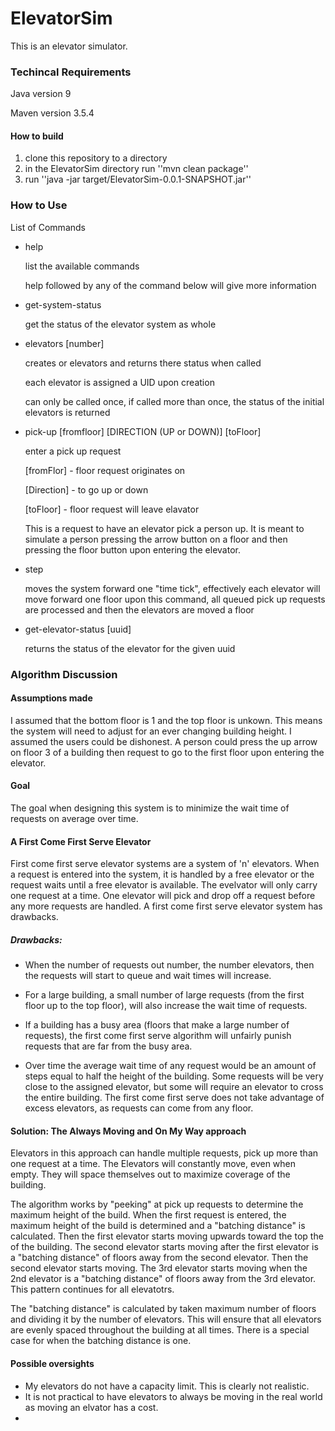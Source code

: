 # ElevatorSim
This is an elevator simulator. 

### Techincal Requirements
Java version 9

Maven version 3.5.4

#### How to build

1) clone this repository to a directory
2) in the ElevatorSim directory run ''mvn clean package''
3) run ''java -jar target/ElevatorSim-0.0.1-SNAPSHOT.jar''

### How to Use

List of Commands
- help 

    list the available commands
    
    help followed by any of the command below will give more information
    
- get-system-status

    get the status of the elevator system as whole
    
- elevators [number]

    creates <number> or elevators and returns there status when called
    
    each elevator is assigned a UID upon creation
    
    can only be called once, if called more than once, the status of the initial elevators is returned
   
- pick-up [fromfloor] [DIRECTION (UP or DOWN)] [toFloor]

    enter a pick up request 
    
    [fromFlor] - floor request originates on
    
    [Direction] - to go up or down
    
    [toFloor] - floor request will leave elavator
    
    This is a request to have an elevator pick a person up.  It is meant to simulate a person pressing the arrow button on a floor and then pressing the floor button upon entering the elevator.
    
- step

    moves the system forward one "time tick", effectively each elevator will move forward one floor
    upon this command, all queued pick up requests are processed and then the elevators are moved a floor
    
- get-elevator-status [uuid]

    returns the status of the elevator for the given uuid
    
###  Algorithm Discussion

#### Assumptions made
I assumed that the bottom floor is 1 and the top floor is unkown.  This means the system will need to adjust for an ever
changing building height.  I assumed the users could be dishonest.  A person could press the up arrow on floor 3 of a building then
request to go to the first floor upon entering the elevator.

#### Goal

The goal when designing this system is to minimize the wait time of requests on average over time.

#### A First Come First Serve Elevator

First come first serve elevator systems are a system of 'n' elevators.  When a request is entered into the system, it is
handled by a free elevator or the request waits until a free elevator is available.  The evelvator will only carry one request 
at a time.  One elevator will pick and drop off a request before any more requests are handled.  A first come first serve elevator system has drawbacks.

##### Drawbacks:

- When the number of requests out number, the number elevators, then the requests will start to queue and wait times 
will increase.

- For a large building, a small number of large requests (from the first floor up to the top floor), will also increase the 
wait time of requests.

- If a building has a busy area (floors that make a large number of requests), the first come first serve algorithm will 
unfairly punish requests that are far from the busy area.

- Over time the average wait time of any request would be an amount of steps equal to half the height of the building.  Some requests will be very close to the assigned elevator, but some will require an elevator to cross the entire building.  The first come first serve does not take advantage of excess elevators, as requests can come from any floor.

#### Solution: The Always Moving and On My Way approach

Elevators in this approach can handle multiple requests, pick up more than one request at a time.  The Elevators will constantly move, even when empty. They will space themselves out to maximize coverage of the building.

The algorithm works by "peeking" at pick up requests to determine the maximum height of the build.  When the first request is entered, the maximum height of the build is determined and a "batching distance" is calculated.  Then the first elevator starts moving upwards toward the top the of the building.  The second elevator starts moving after the first elevator is a "batching distance" of floors away from the second elevator.  Then the second elevator starts moving.  The 3rd elevator starts moving when the 2nd elevator is a "batching distance" of floors away from the 3rd elevator.  This pattern continues for all elevatotrs.

The "batching distance" is calculated by taken maximum number of floors and dividing it by the number of elevators.  This will ensure that all elevators are evenly spaced throughout the building at all times. There is a special case for when the batching distance is one.



#### Possible oversights

- My elevators do not have a capacity limit.  This is clearly not realistic.
- It is not practical to have elevators to always be moving in the real world as moving an elvator has a cost.
- 
